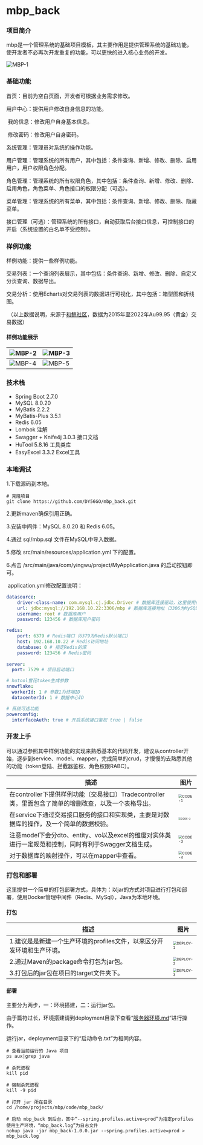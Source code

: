# mbp_back

### 项目简介

mbp是一个管理系统的基础项目模板，其主要作用是提供管理系统的基础功能，使开发者不必再次开发重复的功能，可以更快的进入核心业务的开发。

![MBP-1](img/MBP-1.png)



### 基础功能

首页：目前为空白页面，开发者可根据业务需求修改。

用户中心：提供用户修改自身信息的功能。

​	我的信息：修改用户自身基本信息。

​	修改密码：修改用户自身密码。

系统管理：管理员对系统的操作功能。

​	用户管理：管理系统的所有用户，其中包括：条件查询、新增、修改、删除、启用用户，用户权限角色分配。

​	角色管理：管理系统的所有权限角色，其中包括：条件查询、新增、修改、删除、启用角色，角色菜单、角色接口的权限分配（可选）。

​	菜单管理：管理系统的所有菜单，其中包括：条件查询、新增、修改、删除、隐藏菜单。

​	接口管理（可选）：管理系统的所有接口，自动获取后台接口信息，可控制接口的开启（系统设置的白名单不受控制）。



### 样例功能

样例功能：提供一些样例功能。

​	交易列表：一个查询列表展示，其中包括：条件查询、新增、修改、删除、自定义分页查询、数据导出。

​	交易分析：使用Echarts对交易列表的数据进行可视化，其中包括：箱型图和折线图。

​	（以上数据说明，来源于[和鲸社区](https://www.heywhale.com/home)，数据为2015年至2022年Au99.95（黄金）交易数据）



#### 样例功能展示

| ![MBP-2](img/MBP-2.png) | ![MBP-3](img/MBP-3.png) |
| ----------------------- | ----------------------- |
| ![MBP-4](img/MBP-4.png) | ![MBP-5](img/MBP-5.png) |



### 技术栈

- Spring Boot 2.7.0
- MySQL 8.0.20
- MyBatis 2.2.2
- MyBatis-Plus 3.5.1
- Redis 6.05
- Lombok 注解
- Swagger + Knife4j 3.0.3 接口文档
- HuTool 5.8.16 工具类库
- EasyExcel 3.3.2 Excel工具



### 本地调试

1.下载源码到本地。

```shell
# 克隆项目
git clone https://github.com/DY56GO/mbp_back.git
```

2.更新maven确保引用正确。

3.安装中间件：MySQL 8.0.20 和 Redis 6.05。

4.通过 sql/mbp.sql 文件在MySQL中导入数据。

5.修改 src/main/resources/application.yml 下的配置。

6.点击 /src/main/java/com/yingwu/project/MyApplication.java 的启动按钮即可。

​	application.yml修改配置说明：

```yml
datasource:
    driver-class-name: com.mysql.cj.jdbc.Driver	# 数据库连接驱动，这里使用的是MySQL
    url: jdbc:mysql://192.168.10.22:3306/mbp # 数据库连接地址（3306为MySQL默认端口）
    username: root # 数据库用户
    password: 123456 # 数据库用户密码

redis:
    port: 6379 # Redis端口（6379为Redis默认端口）
    host: 192.168.10.22 # Redis访问地址
    database: 0 # 指定Redis的库
    password: 123456 # Redis密码
    
server:
  port: 7529 # 项目启动端口

# hutool雪花token生成参数
snowflake: 
  workerId: 1 # 参数1为终端ID
  datacenterId: 1 # 数据中心ID

# 系统可选功能
powerconfig: 
  interfaceAuth: true # 开启系统接口鉴权 true | false
```



### 开发上手

可以通过参照其中样例功能的实现来熟悉基本的代码开发，建议从controller开始，逐步到service、model、mapper，完成简单的crud，才慢慢的去熟悉其他的功能（token登陆、拦截器鉴权、角色权限RABC）。

| 描述                                                         | 图片                                                        |
| ------------------------------------------------------------ | ----------------------------------------------------------- |
| 在controller下提供样例功能（交易接口）Tradecontroller类，里面包含了简单的增删改查，以及一个表格导出。 | <img src="img/CODE-1.png" alt="CODE-1" style="zoom:60%;" /> |
| 在service下通过交易接口服务的接口和实现类，主要是对数据库的操作，及一个简单的数据校验。 | <img src="img/CODE-2.png" alt="CODE-2" style="zoom:40%;" /> |
| 注意model下会分dto、entity、vo以及excel的维度对实体类进行一定规范和控制，同时有利于Swagger文档生成。 | <img src="img/CODE-3.png" alt="CODE-3" style="zoom:60%;" /> |
| 对于数据库的映射操作，可以在mapper中查看。                   | <img src="img/CODE-4.png" alt="CODE-4" style="zoom:60%;" /> |



### **打包和部署**

这里提供一个简单的打包部署方式，具体为：以jar的方式对项目进行打包和部署，使用Docker管理中间件（Redis、MySql），Java为本地环境。

#### 打包

| 描述                                                         | 图片                                                         |
| ------------------------------------------------------------ | ------------------------------------------------------------ |
| 1.建议是是新建一个生产环境的profiles文件，以来区分开发环境和生产环境。 | <img src="img/DEPLOY-1.png" alt="DEPLOY-1" style="zoom:60%;" /> |
| 2.通过Maven的package命令打包为jar包。                        | <img src="img/DEPLOY-2.png" alt="DEPLOY-2" style="zoom:60%;" /> |
| 3.打包后的jar包在项目的target文件夹下。                      | <img src="img/DEPLOY-3.png" alt="DEPLOY-3" style="zoom:60%;" /> |



#### 部署

主要分为两步，一：环境搭建，二：运行jar包。

由于篇符过长，环境搭建请到deployment目录下查看“[服务器环境.md](https://github.com/DY56GO/mbp_back/blob/master/deployment/%E6%9C%8D%E5%8A%A1%E5%99%A8%E7%8E%AF%E5%A2%83.md)“进行操作。

运行jar，deployment目录下的“启动命令.txt”为相同内容。

```shell
# 查看当前运行的 Java 项目
ps aux|grep java

# 杀死进程
kill pid

# 强制杀死进程
kill -9 pid

# 打开 jar 所在目录
cd /home/projects/mbp/code/mbp_back/

# 启动 mbp_back 到后台，其中“--spring.profiles.active=prod”为指定profiles使用生产环境，“mbp_back.log”为日志文件
nohup java -jar mbp_back-1.0.0.jar --spring.profiles.active=prod > mbp_back.log
```

